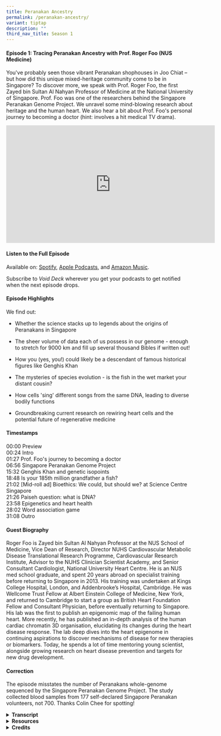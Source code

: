 ```yaml
---
title: Peranakan Ancestry
permalink: /peranakan-ancestry/
variant: tiptap
description: ""
third_nav_title: Season 1
---
```

<h4><strong>Episode 1: Tracing Peranakan Ancestry with Prof. Roger Foo (NUS Medicine)</strong></h4>
<p>You've probably seen those vibrant Peranakan shophouses in Joo Chiat –
but how did this unique mixed-heritage community come to be in Singapore?
To discover more, we speak with Prof. Roger Foo, the first Zayed bin Sultan
Al Nahyan Professor of Medicine at the National University of Singapore.
Prof. Foo was one of the researchers behind the Singapore Peranakan Genome
Project. We unravel some mind-blowing research about heritage and the human
heart. We also hear a bit about Prof. Foo's personal journey to becoming
a doctor (hint: involves a hit medical TV drama).&nbsp;</p>
<p></p>
<div class="iframe-wrapper">
<iframe height="315" width="560" allowfullscreen="true" frameborder="0" src="https://www.youtube.com/embed/eUVlkLPQeRA?si=e1vi2TUDXY7xKeTs"></iframe>
</div>
<h4><strong>Listen to the Full Episode</strong></h4>
<p>Available on: <a href="https://bit.ly/voiddeckspotify" rel="noopener nofollow" target="_blank">Spotify</a>,
<a href="https://bit.ly/voiddeckapplepodcasts" rel="noopener nofollow" target="_blank">Apple Podcasts</a>, and <a href="https://music.amazon.in/podcasts/16e9064d-264a-4182-ab15-756ae9b238cb/void-deck" rel="noopener nofollow" target="_blank">Amazon Music</a>.</p>
<p>Subscribe to <em>Void Deck</em> wherever you get your podcasts to get notified
when the next episode drops.</p>
<h4><strong>Episode Highlights</strong></h4>
<p>We find out:</p>
<ul data-tight="true" class="tight">
<li>
<p>Whether the science stacks up to legends about the origins of Peranakans
in Singapore</p>
</li>
<li>
<p>The sheer volume of data each of us possess in our genome - enough to
stretch for 9000 km and fill up several thousand Bibles if written out!</p>
</li>
<li>
<p>How you (yes, you!) could likely be a descendant of famous historical
figures like Genghis Khan</p>
</li>
<li>
<p>The mysteries of species evolution - is the fish in the wet market your
distant cousin?</p>
</li>
<li>
<p>How cells 'sing' different songs from the same DNA, leading to diverse
bodily functions</p>
</li>
<li>
<p>Groundbreaking current research on rewiring heart cells and the potential
future of regenerative medicine</p>
</li>
</ul>
<h4><strong>Timestamps</strong></h4>
<p>00:00 Preview
<br>00:24 Intro
<br>01:27 Prof. Foo's journey to becoming a doctor
<br>06:56 Singapore Peranakan Genome Project
<br>15:32 Genghis Khan and genetic isopoints
<br>18:48 Is your 185th million grandfather a fish?
<br>21:02 [Mid-roll ad] Bioethics: We could, but should we? at Science Centre
Singapore
<br>21:26 Paiseh question: what is DNA?
<br>23:58 Epigenetics and heart health
<br>28:02 Word association game
<br>31:08 Outro</p>
<h4><strong>Guest Biography</strong></h4>
<p>Roger Foo is Zayed bin Sultan Al Nahyan Professor at the NUS School of
Medicine, Vice Dean of Research, Director NUHS Cardiovascular Metabolic
Disease Translational Research Programme, Cardiovascular Research Institute,
Advisor to the NUHS Clinician Scientist Academy, and Senior Consultant
Cardiologist, National University Heart Centre. He is an NUS med school
graduate, and spent 20 years abroad on specialist training before returning
to Singapore in 2013. His training was undertaken at Kings College Hospital,
London, and Addenbrooke’s Hospital, Cambridge. He was Wellcome Trust Fellow
at Albert Einstein College of Medicine, New York, and returned to Cambridge
to start a group as British Heart Foundation Fellow and Consultant Physician,
before eventually returning to Singapore. His lab was the first to publish
an epigenomic map of the failing human heart. More recently, he has published
an in-depth analysis of the human cardiac chromatin 3D organisation, elucidating
its changes during the heart disease response. The lab deep dives into
the heart epigenome in continuing aspirations to discover mechanisms of
disease for new therapies or biomarkers. Today, he spends a lot of time
mentoring young scientist, alongside growing research on heart disease
prevention and targets for new drug development.</p>
<h4><strong>Correction</strong></h4>
<p>The episode misstates the number of Peranakans whole-genome sequenced
by the Singapore Peranakan Genome Project. The study collected blood samples
from 177 self-declared Singapore Peranakan volunteers, not 700. Thanks
Colin Chee for spotting!</p>
<div data-type="detailGroup" class="isomer-accordion isomer-accordion-white">
<details class="isomer-details">
<summary><strong>Transcript</strong>
</summary>
<div data-type="detailsContent" class="isomer-details-content">
<p>
<br><em>This transcript has been lightly edited for readability. </em>
<br>
<br><strong>RISHII: </strong>Whoa!</p>
<p><strong>JACY: </strong>That is mindblowing.&nbsp;</p>
<p><strong>RISHII: </strong>So<strong> </strong>you're saying that everyone,
okay, not everyone, but a lot of the people who are listening to this podcast
are probably related to Genghis Khan. <em>[Editor's note: </em><a href="https://www.sciencedirect.com/science/article/pii/S0002929707605874" rel="noopener nofollow" target="_blank">A 2003 study</a><em> estimated that 16 million men were likely descended from Genghis Khan.]</em>
</p>
<p><strong>PROF. FOO: </strong>Yeah, it's true. Yes, because if you can say
that Genghis Khan has a descendant today, then he must be an ancestor to
everybody today, if he has passed the [<a href="https://www.scientificamerican.com/article/humans-are-all-more-closely-related-than-we-commonly-think/" rel="noopener nofollow" target="_blank">genetic isopoint</a>].
<br>
<br>[Upbeat electronica music playing]</p>
<p><strong>RISHII: </strong>Hey there, welcome to <em>Void Deck</em>, a casual
science podcast brought to you by Science Centre Singapore. We bring science
out of the labs and put scientists in singlets. Each episode, we sit back
with a local science changemaker and ask all the questions that you are
too paiseh to ask. I'm your host Rishii, and today we're joined by my colleague
Jacy, a science educator at the centre.</p>
<p><strong>JACY: </strong>Hi everyone.</p>
<p><strong>RISHII: </strong>Hi Jacy! Today's episode is on tracing Peranakan
ancestry. You've probably seen those vibrant Peranakan shophouses in Joo
Chiat, but how did this unique community come to be in Singapore? To discover
more, we speak with Prof. Roger Foo, the first Zayed bin Sultan Al Nahyan
Professor of Medicine at the National University of Singapore.</p>
<p><strong>JACY: </strong>If you enjoy our content, hit the follow button
and show us some love with a five-star rating. Thanks for tuning in and
exploring the universe from the heartlands.</p>
<p><strong>RISHII: </strong>Welcome, Prof Foo, to the podcast.</p>
<p><strong>PROF. FOO: </strong>Thanks a lot, Rishii. Thanks for having me.</p>
<p><strong>RISHII: </strong>Maybe we could start with just learning more
about yourself. So as a child, did you always want to be a doctor?</p>
<p><strong>PROF. FOO: </strong>So Rishii, this takes back quite a lot of
years. I would have to say that it wasn't all that clear. I lived in a
HDB flat and there was a really famous GP at the bottom of our block and
my parents were in great adoration of him. And every time that we went
to see him for our family health and so on, there was always a comment
that, wow, this guy is doing great work. So yeah, I guess it developed
kind of from there. So I worked hard, studied hard and got into medical
school.</p>
<p><strong>RISHII: </strong>Oh, okay. Okay. Wow. I mean, I guess we should
thank that GP that played such an inspiring role. Can I check with you,
if I’m right, you are a senior cardiologist consultant. So what made you
choose this path?</p>
<p><strong>PROF. FOO: </strong>So Rishii, that one's also not too difficult.
When we were in med school, there were a few of us put together in something
known as anatomy dissection table. This is the part where we do dissection
over a human body. And the group of us were really fascinated with the
heart and we drove each other into the craziness about hearts, always.</p>
<p>Then going further, when we started seeing patients using the stethoscope,
that's also the thing that is most used by cardiologists, listening to
heart sounds. And then came the interpretation of ECGs. So at every step
of the way, there was always intrigue, at least for me in my mind, about
cardiology and how the heart functions. So it was quite clear that I would
take up that route of cardiology.</p>
<p><strong>RISHII: </strong>Oh, wow. I just want to go back to the part where
you just casually mentioned dissection of the human body. So what was that
like, you know, the first time? Was it queasy?</p>
<p><strong>PROF. FOO: </strong>Yeah, Rishii. Okay, so it really is interesting.
The word is cadaver, right? So these are bodies that have been donated
for the education and training of doctors. They got us into a room. At
that time, this is how it happens. All 300, I think, of us students, first
day at the dissection hall, we put our hands on each of our cadavers. Ten
of us share one. And then we do a swearing. Today we have a white coat
ceremony for incoming medical students.</p>
<p>In those days, the white coat was in this cadaver room. And then the smell
of formalin just hits you. Even today, if I were to smell it, it's something
that you will never forget.</p>
<p><strong>RISHII: </strong>Wow. It's like an initiation ceremony of sorts.
We understand that you were a huge fan of <em>Grey’s Anatomy</em> when you
were growing up. I think a lot of people listening to this were probably,
maybe, a big fan of it as well. So was it anything like the TV show?</p>
<p><strong>PROF. FOO: </strong>The ER or the A&amp;E in the UK really was
like that. On one of my first weeks being on call in King's College, London,
this is in the depths of South London, there were gunshot wounds that were
coming in. There were broken legs. There were drunkards that were punching
doctors. I got kicked and punched before. So it really is <em>Grey's Anatomy</em>.</p>
<p>And also having to familiarise myself with all the slang terms for different
types of drugs because here we only read it in textbooks and we don't get
exposed to it. And we don't even have, lesser knowledge, know how to treat
patients that come in with drug overdose. But there it's like bread and
butter. And if you know London, South London in the days of the 1990s really
was quite dark still. So it was quite an initiation.</p>
<p><strong>RISHII: </strong>Wow, that sounds like chaos. You should have
your own <em>Grey's Anatomy</em> show. But you were saying that it was really
intense and you had to deal with gunshot wounds and all of that. This was
really in the early stages of your career. How did you even get through
the day without just being traumatised?</p>
<p><strong>PROF. FOO: </strong>Oh, I was very traumatised. I mean, to be
fair, Singaporean right, Chinese boy in a very comfortable, sheltered society
of Singapore being now exposed to all this kind of horror that I'm describing
to you, which was very real, I have to say, to remind you, it was really
quite bad. On the weekends, like Saturdays and Friday evenings, ambulances
will basically rove around that area to pick up drunkards from the street
and bring them in.</p>
<p>And sometimes they are so over the hill that you don't even know what's
the cause for their unconsciousness, etc. It can be really quite hairy
and bad. I remember times when I would just run to the toilet and close
the door. Oh my God, even bringing that up now... Just for a few minutes
to chill myself in that room, in that small toilet room. But I mean, we
go past it.</p>
<p>It was interesting because I got to see another side of the world, I guess,
or of life, right? And also got to interact with all sorts of different
people of different walks of life.</p>
<p><strong>RISHII: </strong>Wow, I wasn't expecting that level of intensity.
This sounds a lot worse than the TV show itself. But thank you so much
for sharing that. I think that's very exciting from our point of view.
But like you said, it was deeply traumatising as well at that time.</p>
<p>Moving on to a later stage in your career, you've also took part in many
interesting projects. And one of it would be the Singapore Peranakan Genome
Project. Could you tell us more about that and what exactly is this project
about?</p>
<p><strong>PROF. FOO: </strong>Yeah, sure, Rishii. So that was the nice part
about coming back to work in Singapore because about the year 2012-2013
when I came back, it really was boom time for genomics. And here in Singapore,
there was so much resource that was being poured in. That was the key reason
why I realised I cannot not come back to Singapore now. This is a huge
opportunity. So the Peranakan project was conceived on the back of the
Singapore Genome Project.</p>
<p>So the government has put aside money. In fact, today it's still doing
it to sequence the population. So there are many people who maybe some
of you listening have already been whole genome sequence. In fact, I invite
you to go for your whole genome sequence if you like. There is a population
level sequencing project. And at that time, I mentioned to your colleague
Jacy here that there was a scientist in our institute whose expertise is
on this topic called genetic admixture.</p>
<p>So he was very keen to study the genetics of each person and look for
the mixture of ancestry. And he's from China and he's trained in the US.
And he's at that time fairly unfamiliar with Singapore, but familiar enough
to have tasted Peranakan food and realised there's this really interesting
culture. So he reached out to me.</p>
<p>I mean, we work in the same building and he asked if we would like to
carry out Peranakan project on the back of the population sequencing project.
So we managed to persuade the leaders of the population project to give
us a thousand samples to sequence Peranakans. So we ended up sequencing
700* Peranakan and studying the genetic admixture. <em>[Correction: </em>
<a href="https://doi.org/10.1093/molbev/msab187" rel="noopener nofollow" target="_blank">the study</a><em> collected blood samples from 177, not 700, self-declared Singapore Peranakan volunteers.]</em>
</p>
<p><strong>JACY: </strong>Wow, that's so cool. So maybe for the laypeople
who don't really know so much about DNA and sequencing, could you explain
a bit about what exactly is admixture?</p>
<p><strong>PROF. FOO: </strong>Okay, nice Jacy. So the DNA is taken out of,
well in this case, we take it out of the blood. So we extract the blood
from these volunteers, participants, subjects, and then we isolate and
harvest the DNA out. And we, actually it's just biochemistry. It's put
into a sequencing machine and the sequencing machine reads the genetic
output, the genome of the individual.</p>
<p><strong>JACY:</strong> So something like deciphering a recipe in a sense.</p>
<p><strong>PROF. FOO: </strong>Yeah, absolutely. So in each one of us, we
are made up of millions and gazillions of cells and the cells each contain
blueprint, which is our DNA.</p>
<p><strong>RISHII: </strong>How do you even like read these results? Is it
like very technical or like it just tells you like, 20% Malay, 50% Chinese?
Does the system break it down in such layman terms or is it very technical?</p>
<p><strong>PROF. FOO: </strong>No, no, actually it's very simple. There are
four bases that are called nucleic acids also in our DNA system. It's exactly
the same DNA that all living things are made of. So like plants, insects,
the whole world, right? Bacteria, every living thing has DNA. And the DNA
is made up of four bases or nucleic acids in different or in fermentation
and sequence, hence sequencing the term.</p>
<p>And the way that it's sequenced comes out telling you which base is in
which position. And if you wanted to, it's possible to take that result
and print it out into an encyclopaedia of yourself. Oh, wow. So for example,
if you went to the Wellcome Trust Museum in London, there is in a cupboard
the whole genome of a human being.</p>
<p>So that human being gave his blood and had himself sequenced and now it's
printed out into something like 50 volumes of his genome. So if you open
each book, 50 volumes of them, right, you will see the letters ACGT representing
the four bases. And of course, it's like hieroglyphics, right? You are
reading A, C, G, T, G, G, T, T, G, A, C, G.</p>
<p>So it's basically a long string of letters. I am told that statistically,
if you stretch out the letters, it will run for 9000 kilometres. And if
we think that there are 3 billion bases per genome, then that's several
thousand Bibles. So that's your fifty volumes.</p>
<p><strong>RISHII: </strong>And that's just one person. One person's genome.</p>
<p><strong>JACY: </strong>That is a lot of information.</p>
<p><strong>RISHII: </strong>To fill up a library.&nbsp;</p>
<p><strong>JACY: </strong>Yes. So I assume that in this project you took
all this information from different people and then you compared them and
then you found more about their heritage and their ancestry. So going back
to the Peranakan Genome Project, how did you manage to convince the Peranakans
to participate? What made them want to donate their blood and DNA for this?</p>
<p><strong>PROF. FOO: </strong>Oh yeah, Jacy, that part is really fun. So
the Peranakan people in Singapore are a very tight-knit community and we,
or somehow or other, we know of a few Peranakan friends who are quite prominent
in that community. I suppose I can mention his name. One of them is Peter
Lee, who is very prominent in even hosting some TV shows around histories
around this area, right? Southeast Asian history.</p>
<p>So it wasn't hard before someone like Peter Lee and a few of the others
floated this project up to the community and they gathered around it with
great force, all wanting to participate and contribute their DNA.</p>
<p><strong>JACY: </strong>Wow, that's nice. They must be very proud of their
heritage.</p>
<p><strong>PROF. FOO: </strong>Yeah, you're right. They are. I mean, they're
also very keen to find out about this kind of ancestry questions.</p>
<p><strong>JACY: </strong>So tapping on that, how did they respond to the
results of the research?</p>
<p><strong>PROF. FOO: </strong>Yeah, it's interesting. So I better be careful
what I say.<strong> </strong>A lot of them were interested to know whether
there really is so-called Malay ancestry in their genetics. There's always
this, they are much better at telling this story themselves. I mean, I'm
not Peranakan myself. There's always this legend that there was a Chinese
princess that came from China and from her, with the local Malay leaders,
gave rise to the Peranakan that we have now today.</p>
<p>There's also another legend that a lot the Chinese merchants that came
from China hooked up with local indigenous ladies and then had the Peranakan
culture and so on. So I think in a way, the genetic experiment or project,
I guess, revealed some of these.</p>
<p>If you believe the science that came out of it, which we do, of course,
then it's saying that there really is Malay ancestry in Peranakan quite
clearly, quite distinctly.</p>
<p><strong>RISHII: </strong>So based on your study, which legend do you think
corresponds to your results the most?</p>
<p><strong>PROF. FOO: </strong>The one that involves a female Malay ancestor.
So the research reveals, and it's published and peer-reviewed, etc., reveals
that about six to nine generations ago, a Malay female ancestor exists
in this Peranakan people. But don't forget that this was taking the bloods
of individuals that are self-declaring as Peranakans.</p>
<p>So it's really more, at the end of the day, a lot of this is an agreement
that this is more cultural than a hard and fast rule. You can't say you
are not Peranakan because you don't have this. Because a lot of them are
practising Peranakans today culturally. But in the general analysis of
the entire 700* people <em>[correction: <a href="https://doi.org/10.1093/molbev/msab187" rel="noopener nofollow" target="_blank">177 people</a>]</em>,
most of them have 5% amount of Malay ancestry in genetics in their genome.</p>
<p>Which is more than you would find in a person who is self-declared as
a Chinese, like myself, for example.</p>
<p><strong>RISHII: </strong>Oh, that's interesting.</p>
<p><strong>PROF. FOO:</strong> So for myself, which is, I would say I'm fully
Chinese because I don't practise Peranakan culture, etc., my genetics does
not show any Malay ancestry.</p>
<p><strong>RISHII: </strong>I used to have a dream where if I could trace
back my ancestry, I was hoping to be related to some South Indian king,
or some royalty. Would you be able to actually trace it back to a single
person?</p>
<p><strong>PROF. FOO: </strong>Well, so, Rishii, you probably are a descendant
of Kublai Khan and Genghis Khan. <em>[Editor's note: </em><a href="https://www.sciencedirect.com/science/article/pii/S0002929707605874" rel="noopener nofollow" target="_blank">A 2003 study</a><em> estimated that 16 million men were likely descended from Genghis Khan.] </em>So
there are people who --</p>
<p><strong>RISHII: </strong>--That's pretty cool.</p>
<p><strong>PROF. FOO: </strong>I think all of us are, so that's the sad thing
too. So there is a line of research that is looking exactly at evolution
and evolutionary genetics. So start from this point. Each one of us have
two parents, right? And the two parents have two parents and so on. So
two to the power of N.</p>
<p>And if you build up the pedigree going backwards, you end up with millions
of people as being your ancestors to which you are a descendant. But the
reality is that it wasn't so many people that lived during that time. There
is a lot of people that occupy more than one position in that tree. So
it's more a web than a tree.</p>
<p><strong>RISHII: </strong>Okay. I see that's an interesting way to put
it, like a web.</p>
<p><strong>PROF FOO: </strong>So in this web, if you go back enough times,
there's such a thing known as a <a href="https://www.scientificamerican.com/article/humans-are-all-more-closely-related-than-we-commonly-think/" rel="noopener nofollow" target="_blank">genetic isopoint</a> where
everybody that lived in that year, if they have descendants living today,
they would be the ancestor of everybody today.</p>
<p><strong>JACY: </strong>Whoa, that is mind-blowing.</p>
<p><strong>RISHII: </strong>So you're saying that everyone, okay, not everyone,
but a lot of the people who are listening to this podcast are probably
related to Genghis Khan.</p>
<p><strong>PROF. FOO: </strong>Yeah, it's true. Yes, because if you can say
that Genghis Khan has a descendant today, then he must be an ancestor to
everybody today, if he has passed that [<a href="https://www.scientificamerican.com/article/humans-are-all-more-closely-related-than-we-commonly-think/" rel="noopener nofollow" target="_blank">genetic isopoint</a>].</p>
<p><strong>RISHII: </strong>Whoa, okay. That's a fact that I'm going to use
as any icebreaker now that I'm a descendant of Genghis Khan. But that's
so interesting, right? I don't think we've looked at ancestry that way,
at least for a layman like me. We always thought, everyone's different
roots and different people, but if we go down that route, it's a web and
it's all just linked to a few people.</p>
<p><strong>JACY: </strong>Yes, it means all of us are actually related and
connected to one another.</p>
<p><strong>PROF. FOO: </strong>Yes, absolutely. That is exactly the point,
that there is sufficient inbreeding, if you look at it at a very high level.&nbsp;</p>
<p><strong>RISHII: </strong>Wow, okay. Maybe we'll not dwell too much into
that. I do not want to ruin any relationships.</p>
<p><strong>PROF. FOO: </strong>But also the point that there are many of
us who share ancestors that we are not even aware of. I think that's the
most important thing that comes out of this.</p>
<p><strong>RISHII: </strong>So if you really put in effort to do research
and samples, you can actually find a lot of similarities.</p>
<p><strong>PROF. FOO: </strong>A really good one is in the UK, because in
the UK, the royal family line, they really know who each king and queen
descended from. They can trace the ancestry, at least in the royal line,
all the way up to, let's say, Edward I and so on. If Edward I, and he does
have ancestors in the royal family today, or descendants in the royal family
today, he's actually the ancestor of everybody living in England today.&nbsp;</p>
<p><strong>RISHII: </strong>Whoa. That's pretty insane. Okay, that seems
similar to what you referenced, a Richard Dawkins quote on another podcast, <em>Third Spacing</em>,
about how our 185th million grandfather was a fish. So, ah, is the fish
in the market my cousin, Prof? I wonder.</p>
<p><strong>PROF. FOO:<em> </em></strong><em>[Laughs]</em><strong> </strong>It's
a very different looking fish. Okay, please do look up Richard Dawkins'
book. I mean, it's fascinating. I think it really helps you to rethink
life altogether. And it's true, if you think that, okay, so the analogy
he uses, and here I'm just reconfiguring what he actually says. Okay, so
it's not my own thinking. If you put the photograph of your father, and
then your father's father, and his father, and his father, and line it
all the way back.</p>
<p>And if you go back to that generation I described to you, it's actually
the picture of a fish. And then if you go back even further, I mean, it
depends on how far you want to go, then it's a single cell, for example,
you know, the beginning of life.</p>
<p><strong>RISHII: </strong>Right. So, in a sense, it's like a fish when
humans were not around.</p>
<p><strong>PROF. FOO: </strong>Yeah, exactly. So, the idea is that it's very
hard to say when species started. Because the transition is, it's so hard
to think of this in the evolutionary time frame. Okay. And that's where
our human brain maybe cannot even think of it. Right. I mean, even in our
human life, I mean, when did you stop being a teenager and becoming an
adult? It's a gradual process. Right. That happens, right?</p>
<p>And that's the same when homo sapiens became homo sapiens, and before
it was a species before that. And the thing that I find it hard to square
up even is that species can only breed to give its own species. Right.
So, how does a new species come out of that? So, these are really tough
questions to get over in the mind, but it's just explained by this very
gradual process over evolutionary time.</p>
<p><strong>RISHII: </strong>I mean, I guess that's the mysteries of the world,
right? Like we'll never figure out, like, just when we think we have all
the answers, the questions change.&nbsp;</p>
<p><strong>JACY: </strong>Yes.<strong> </strong>That is the beauty of science.</p>
<p>[Synthesizer music plays]</p>
<p><strong>RISHII: </strong>Hello there, it's time for the mid-roll ad. You're
probably listening to this on the MRT with headphones or maybe out loud.
Have you ever thought about the DNA that encodes the shape of your ears?
Did you know that the University of Pittsburgh scientists found out that
49 genes contribute to earlobe attachment? Head down to the Science Centre
Singapore to learn more weird facts about DNA and the human body.&nbsp;</p>
<p><strong>RISHII: </strong>I am here to ask all the paiseh questions as
I promised at the start of this show. So, what exactly is DNA? For those
who have been listening to this podcast up till this moment and they're
like, why is this guy talking about DNA? What exactly is DNA?</p>
<p><strong>PROF. FOO: </strong>What do you think Jacy? What should we say?</p>
<p><strong>RISHII: </strong>Help me out here.</p>
<p><strong>PROF. FOO: </strong>It's the thing that I mentioned about the
four bases or the four nucleic acids, A, C, G and T. These are the four
letters of life. And if you take out the DNA and sequence it, it literally
is the four letters in the different sequence. And every cell in our body
has that blueprint of those letters. So, every cell has the same sequence.</p>
<p><strong>RISHII: </strong>So, essentially, it is what makes us, us, in
the most abstract way possible that I can put it.</p>
<p><strong>JACY: </strong>So, it's like a code in a sense where we have all
these four letters and they are arranged in different orders and then different
orders of the letters will give us a different code. And then the code
will determine different characteristics that we have or different features.
For example, like the proteins in our body, the colour of our eyes, the
colour of our hair, something like that.</p>
<p><strong>PROF. FOO: </strong>We mentioned that every cell has the same
DNA code. So, that's like the blueprint. And the blueprint, as what Jacy
says, gives rise to all the ways in which the cells function. And actually,
if you want to take one more step further, the interesting thing in recent
years is the discovery that different cells function differently even though
they have the same blueprint.</p>
<p>So, a brain cell in the same person, a brain cell and his lung cell and
his heart cell and liver cell all have the same blueprint, the same DNA
code. But they do different things and they function differently. The brain
cell functions differently from the liver cell.</p>
<p><strong>RISHII: </strong>Is that because there are different parts of
the body?</p>
<p><strong>PROF. FOO: </strong>No. So, really, at the end of the day, it
turns out that the code is just a blueprint and different parts of the
code are being used in different cells. So, it's like an analogy I've used.
It's like a songbook. Every cell has exactly the same songbook, that's
their blueprint, but different songs are being sung from that songbook.</p>
<p><strong>RISHII: </strong>Right. So, they're just using the notes differently
in a sense. Exactly. Okay. I think that's a nice way to put it.</p>
<p><strong>PROF. FOO: </strong>So, because the different notes are being
used, then they are carrying out the function so differently. And when
we move into a disease from health, then some of these songs become out
of tune.</p>
<p><strong>RISHII: </strong>Oh, okay.</p>
<p><strong>JACY: </strong>So, I think what you're referring to is your research
on epigenetics, if I'm not wrong. So, Prof just gave us a very good analogy
about what epigenetics is. And I believe he's referring to his research
on how the epigenetics affects heart health and also heart disease. So,
maybe you can tell us a bit about that.</p>
<p><strong>PROF. FOO: </strong>Yeah, Jacy, thanks. So, it's also around
<a href="https://www.nobelprize.org/prizes/medicine/2012/press-release/" rel="noopener nofollow" target="_blank">Nobel Prize winning stuff</a>that came out 20 years ago when they discovered
that the way that different parts of the genome is being used is based
on certain modification and features that drive how the genome is used
in each cell type.</p>
<p>And so much to a point where if you can rewire some of these modifications,
you can actually make the cell change and behave differently. So, to give
a more concrete analogy, if you take liver cell and you grow it on a plate
and allowed it to divide, it will always divide into more liver cells because
the code is hardwired there. So, only the songs of a liver cell will sing.</p>
<p>But if you find a way to rewire the genome and make it sing different
songs, you can actually turn the liver cell into a heart cell. And that
was <a href="https://www.nobelprize.org/prizes/medicine/2012/press-release/" rel="noopener nofollow" target="_blank">the groundbreaking Nobel Prize 20 years ago</a>.
So, with that knowledge, everyone has gone hunting for the rewiring processes.</p>
<p>And the thinking is that in our context of the heart, if the songs are
going out of tune, can we find specific ways to retune it so that the wires
are back into health? Okay. And that's the epigenetic research that we're
working on. Wow.</p>
<p><strong>JACY: </strong>So, if you compare it, maybe go back to the analogy
of a songbook, there are little markers to tell the cell which pages to
read from. So, if you were to find out which markers are marking the pages,
and then maybe you can tweak them a bit, then maybe we have the possibility
of helping to reduce the risk of certain diseases like heart disease.</p>
<p><strong>PROF. FOO: </strong>Exactly. Yeah, very nicely put to Jacy. So,
for example, in the case of the heart, when we have heart attack, the heart
muscle dies, right? The cells die. And it gets replaced by these things
called fibroblasts. They're all scarring cells, scar cells. So, these guys
came up, not my lab, but some other lab showed that you can actually put
in these rewiring factors and rewire so that the scar cells turn into heart
cells.</p>
<p><strong>RISHII: </strong>So, completely changing them.</p>
<p><strong>PROF. FOO: </strong>And making them behave differently altogether.
So, if you think that scar cells, you don't want them, you should get them
back to heart cells, you can actually change the cause of heart failure
completely. So, this has worked seemingly in mouse. We also see it in our
own hands using those rewiring factors. And I think there are people in
the world who are trying to ultimately bring it to clinic one day.</p>
<p><strong>RISHII: </strong>So, you're kind of reversing damages to the heart
that was previously thought, this is a permanent damage. After a few heart
attacks, your heart is pretty weak and there's nothing that we can do except
just take good care of it. But now you can actually rewire it to be back
to how it was.</p>
<p><strong>PROF. FOO: </strong>Yeah, so good that you are saying it like
that, Rishii. Definitely spot on.</p>
<p><strong>RISHII: </strong>Oh, okay, great. I learned something today.</p>
<p><strong>JACY: </strong>Yes, because I think usually if I understand correctly,
after a heart attack, there will be scar tissue on the wall of the heart.
Then that interferes somewhat with the pumping of the heart. And then that
will contribute or lead to heart failure, which for now, I think can only
be managed by good lifestyle control medications. So, this is really some
groundbreaking research. If we really can reverse these changes, I think
we can provide people a new lease of life.</p>
<p><strong>PROF. FOO: </strong>Yes, absolutely, Jacy. I mean, that's the
whole space of regenerative medicine as well, to get organs to repair themselves,
especially organs like the heart that are not reparative.</p>
<p><strong>RISHII: </strong>We would now like to play some games with you.
Word association game. So, basically, we will be asking you certain words
in quickfire. And we just want to see what comes to your mind first. First
word is health.</p>
<p><strong>PROF. FOO: </strong>Disease.</p>
<p><strong>RISHII: </strong>Disease. Why is that the first thing that comes
to your mind?</p>
<p><strong>PROF. FOO: </strong>Well, that's the opposite, right? So, people
are healthy, but they become diseased. We want to convert them back to
health. At the moment in my head, this is the juxtaposition I keep thinking
about.</p>
<p><strong>RISHII: </strong>Apple.&nbsp;</p>
<p><strong>PROF. FOO: </strong>Orange.</p>
<p><strong>RISHII: </strong>So, it's going with opposite fruits now.</p>
<p><strong>PROF. FOO: </strong>It's better than saying doctor, right? Apple
a day keeps the doctor away.</p>
<p><strong>RISHII: </strong>Cliché, I see. Heart.</p>
<p><strong>PROF. FOO: </strong>Lung.&nbsp;</p>
<p><strong>RISHII: </strong>Oh, why would that come up?&nbsp;</p>
<p><strong>PROF. FOO: </strong>So, in our research space, very often, heart
research institutes are set together with heart and lung institutes.</p>
<p><strong>RISHII: </strong>Right. Is there some correlation?</p>
<p><strong>PROF. FOO: </strong>Maybe it's just organs in the chest.&nbsp;</p>
<p><strong>RISHII: </strong>Right. They're like cousins. Okay. Bloodline.</p>
<p><strong>PROF. FOO: </strong>Oh, vikings. How come I'm thinking of the
word vikings?&nbsp;</p>
<p><strong>RISHII: </strong>Was it a show? &nbsp;</p>
<p><strong>PROF. FOO: </strong>Could well be. So, the way that blood is so
gory and the Vikings are fighting people. And then there's always this
talk about ancestry. My knowledge about ancestry is very British and European
based. And it always dates to the Vikings.</p>
<p><strong>RISHII: </strong>For me, bloodline would have been like <em>Game of Thrones</em> because
they're always talking about ancestry and who has the right to sit on the
throne. Yes.</p>
<p><strong>JACY: </strong>It's always associated with royalty in pop culture
for some reason.</p>
<p><strong>RISHII: </strong>Right. And pure blood. But good to know what
shows you like, Prof.&nbsp;</p>
<p>Peranakan.</p>
<p><strong>PROF. FOO: </strong>What's that? What? Buah keluak.</p>
<p><strong>RISHII: </strong>Oh, that's the dish.</p>
<p><strong>PROF. FOO: </strong>Yeah. It uses a nut.</p>
<p><strong>RISHII: </strong>Yes. And actually the nut is like a bit toxic
or something, right? It's true.</p>
<p><strong>PROF. FOO: </strong>And they need to soak it for the longest of
time to then actually cook it. Right. Right. There's some really special
technique that goes into cooking that dish.</p>
<p><strong>RISHII: </strong>Did you have a lot of it during the research
phase?</p>
<p><strong>PROF. FOO: </strong>Yeah. Probably too much.</p>
<p><strong>JACY: </strong><em>Gattaca</em>? Is it <em>Gattaca</em>?</p>
<p><strong>PROF. FOO: </strong>Oh yeah, that's the amazing sci-fi show that
quite a number of us talk about from time to time. There was a moment in
time when we were crafting the first heart disease project. A lot of the
projects in our clinical space always come with abbreviations. The one
that I'm now running together with team is called Project RESET. There's
always a name to it. They wanted to use “Gattaca” as a name because it
was very DNA-based. I've not actually watched the movie myself but it sounds
really interesting.</p>
<p><strong>RISHII: </strong>It's a movie, like an old movie?</p>
<p><strong>PROF. FOO: </strong>Science fiction movie where people came in
and they could buy their DNA. They can exchange their DNA from a window
like in the bank teller.</p>
<p><strong>RISHII: </strong>Wow, okay I need to check this out. Thank you
so much, Prof, for joining us today. I think we had a lot of fun learning
about our ancestry, your Peranakan Genome Project. I think my biggest takeaway
was that I'm either linked to a fish or to Genghis Khan. What about you,
Jacy?</p>
<p><strong>JACY: </strong>Wow, it was absolutely mind-blowing to hear that.
But it was also super fascinating to hear about all your research on heart
health and about the prospect of regenerative medicine and how the different
markers can help different cells to perform different roles. It's really
exciting research.</p>
<p><strong>PROF. FOO: </strong>Very nice, Jacy. Very nice, Rishii. Thanks
for giving the chance at this.</p>
<p><strong>RISHII: </strong>Thank you, Prof, and thanks everyone for listening.
So subscribe to <em>Void Deck</em> to be the first to know when new geeky
episodes about science in Singapore are released. You can stay updated
with Prof Roger Foo's work by following <a href="http://foo-lab.sg" rel="noopener noreferrer nofollow" target="_blank">foo-lab.sg</a>.</p>
<p><strong>JACY: </strong>Are you over 40 years old? Consider joining Project
RESET, a nationwide heart health study. Gain insights into your metabolism,
heart and liver health, and find out how you can lower your risk of cardiovascular
diseases like heart attack and stroke. If you're under 40, encourage your
parents to sign up. It's a chance for them to advance medical science while
learning more about their own health.</p>
<p><strong>RISHII: </strong>Can't wait for the next episode or curious to
learn more about DNA and the human body? Come down to Science Centre Singapore
to visit our revamped exhibit on bioethics and learn more about the science
of ageing at Dialogue with Time with your parents and grandparents. See
you in the next episode!</p>
<p><strong>JACY: </strong>Thank you!</p>
</div>
</details>
<details class="isomer-details">
<summary><strong>Resources</strong>
</summary>
<div data-type="detailsContent" class="isomer-details-content">
<p>Wu, D., Li, P.Y., Pan, B., Tiang, Z., Dou, J., et al. Genetic Admixture
in the Culturally Unique Peranakan Chinese Population in Southeast Asia,
Molecular Biology and Evolution 38:4463-4474 (2021)
<br><a href="https://academic.oup.com/mbe/article/38/10/4463/6307269" rel="noopener noreferrer nofollow" target="_blank">https://academic.oup.com/mbe/article/38/10/4463/6307269</a>&nbsp;</p>
<p>A*STAR Research: Unravelling the ancestry of a unique community
<br><a href="https://academic.oup.com/mbe/article/38/10/4463/6307269" rel="noopener noreferrer nofollow" target="_blank">https://research.a-star.edu.sg/articles/highlights/unravelling-the-ancestry-of-a-unique-community/</a>
</p>
<p>A*STAR News: Genomic Analysis Of Peranakan Chinese Reveals Insight Into
Ancestry
<br><a href="https://academic.oup.com/mbe/article/38/10/4463/6307269" rel="noopener noreferrer nofollow" target="_blank">https://www.a-star.edu.sg/News/astarNews/news/press-releases/genomic-analysis-of-peranakan-chinese-reveals-insight-into-ancestry</a>&nbsp;</p>
<p>"Genes of Myths and Legends" by Dawn Marie Lee in <em>THE PERANAKAN </em>Magazine
<br><a href="https://academic.oup.com/mbe/article/38/10/4463/6307269" rel="noopener noreferrer nofollow" target="_blank">https://www.peranakan.org.sg/wp-content/uploads/pdf-light-viewer/770-pdfs/page-00032.pdf</a>
</p>
<p>PRECISE-SG100K
<br><a href="https://academic.oup.com/mbe/article/38/10/4463/6307269" rel="noopener noreferrer nofollow" target="_blank">https://www.npm.sg/partners/precise-sg100k/</a>
</p>
<p>Wellcome Collection's Library of the Human Genome
<br><a href="https://academic.oup.com/mbe/article/38/10/4463/6307269" rel="noopener noreferrer nofollow" target="_blank">https://wellcomecollection.org/articles/the-key-to-memory--write-it-down</a>
</p>
<p>Zerjal, T., Xue, Y., Bertorelle, G., Wells, R. S., Bao, W., Zhu, S., Qamar,
R., Ayub, Q., Mohyuddin, A., Fu, S., Li, P., Yuldasheva, N., Ruzibakiev,
R., Xu, J., Shu, Q., Du, R., Yang, H., Hurles, M. E., Robinson, E., … Tyler-Smith,
C. (2003). The genetic legacy of the Mongols. <em>The American Journal of Human Genetics</em>,
72(3), 717–721.
<br><a href="https://academic.oup.com/mbe/article/38/10/4463/6307269" rel="noopener noreferrer nofollow" target="_blank">https://doi.org/10.1086/367774</a>
</p>
<p>
<br>Third Spacing Episode 69: What is it like being a clinician scientist?
<a href="https://academic.oup.com/mbe/article/38/10/4463/6307269" rel="noopener noreferrer nofollow" target="_blank">https://open.spotify.com/episode/34nzeJwVjNPgycpOvnVOHl?si=CTBXyTaIRniV5iVeXURe-g&amp;nd=1&amp;dlsi=d2c1dd7c0dad442c</a>
</p>
<p>The Nobel Prize in Physiology or Medicine 2004
<br><a href="https://academic.oup.com/mbe/article/38/10/4463/6307269" rel="noopener noreferrer nofollow" target="_blank">https://www.nobelprize.org/prizes/medicine/2004/7438-the-nobel-prize-in-physiology-or-medicine-2004-2004-5/</a>&nbsp;</p>
<p>Prof. Foo's Website
<br><a href="https://academic.oup.com/mbe/article/38/10/4463/6307269" rel="noopener noreferrer nofollow" target="_blank">https://www.foo-lab.sg/</a>
</p>
<p>Project RESET
<br><a href="https://academic.oup.com/mbe/article/38/10/4463/6307269" rel="noopener noreferrer nofollow" target="_blank">https://www.foo-lab.sg/project-reset</a>
</p>
<p>Want to learn more about the human body? Check out the following exhibitions
at Science Centre Singapore and get your tickets at <a href="https://academic.oup.com/mbe/article/38/10/4463/6307269" rel="noopener noreferrer nofollow" target="_blank">https://www.gevme.com/scsonlinetickets</a>:</p>
<p>Bioethics: We Could, But Should We?
<br><a href="https://academic.oup.com/mbe/article/38/10/4463/6307269" rel="noopener noreferrer nofollow" target="_blank">https://www.science.edu.sg/whats-on/exhibitions/bioethics-exhibition</a>
</p>
<p>Dialogue with Time - Embrace Aging
<br><a href="https://academic.oup.com/mbe/article/38/10/4463/6307269" rel="noopener noreferrer nofollow" target="_blank">https://www.science.edu.sg/whats-on/exhibitions/dialogue-with-time-embrace-ageing</a>
</p>
</div>
</details>
<details class="isomer-details">
<summary><strong>Credits</strong>
</summary>
<div data-type="detailsContent" class="isomer-details-content">
<p>This episode of <em>Void Deck</em> was hosted by Rishii Vijayahkumar and
Jacy Mok. The episode was written, produced, and sound engineered by Jamie
Uy. Sound recording and post-production assistance was provided by Lydia
Konig and Joyce Sia. The episode graphics were designed by Jansen Michelle
and the podcast cover art illustrated by Vikki Li Qi. The background music
"Data Flow" and "Spatial" was created by Fugu Vibes. Special thanks to
Prof. Foo for coming on the show.</p>
</div>
</details>
</div>
<p></p>
